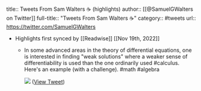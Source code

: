 title:: Tweets From Sam Walters ☕️ (highlights)
author:: [[@SamuelGWalters on Twitter]]
full-title:: "Tweets From Sam Walters ☕️"
category:: #tweets
url:: https://twitter.com/SamuelGWalters

- Highlights first synced by [[Readwise]] [[Nov 19th, 2022]]
	- In some advanced areas in the theory of differential equations, one is interested in finding "weak solutions" where a weaker sense of differentiability is used than the one ordinarily used #calculus. Here's an example (with a challenge). #math #algebra 
	  
	  ![](https://pbs.twimg.com/media/E36fRuCVcAs9NuX.jpg) ([View Tweet](https://twitter.com/SamuelGWalters/status/1404737086113030145))
